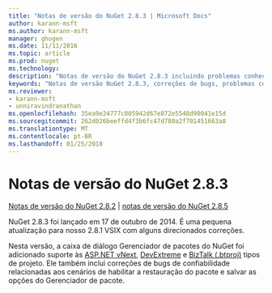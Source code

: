 ```yaml
---
title: "Notas de versão do NuGet 2.8.3 | Microsoft Docs"
author: karann-msft
ms.author: karann-msft
manager: ghogen
ms.date: 11/11/2016
ms.topic: article
ms.prod: nuget
ms.technology: 
description: "Notas de versão do NuGet 2.8.3 incluindo problemas conhecidos, correções de bug, recursos adicionados e DCRs."
keywords: "Notas de versão NuGet 2.8.3, correções de bugs, problemas conhecidos, adicionaram recursos, DCRs"
ms.reviewer:
- karann-msft
- unniravindranathan
ms.openlocfilehash: 35ea9e24777c805942d67e872e5548d90041e15d
ms.sourcegitcommit: 262d026beeffd4f3b6fc47d780a2f701451663a8
ms.translationtype: MT
ms.contentlocale: pt-BR
ms.lasthandoff: 01/25/2018
---
```

# <a name="nuget-283-release-notes"></a>Notas de versão do NuGet 2.8.3

[Notas de versão do NuGet 2.8.2](../release-notes/nuget-2.8.2.md) | [notas de versão do NuGet 2.8.5](../release-notes/nuget-2.8.5.md)

NuGet 2.8.3 foi lançado em 17 de outubro de 2014. É uma pequena atualização para nosso 2.8.1 VSIX com alguns direcionados correções.

Nesta versão, a caixa de diálogo Gerenciador de pacotes do NuGet foi adicionado suporte às [ASP.NET vNext](http://www.asp.net/vnext), [DevExtreme](http://js.devexpress.com/) e [BizTalk (.btproj)](/biztalk/core/developing-biztalk-server-applications) tipos de projeto. Ele também inclui correções de bugs de confiabilidade relacionadas aos cenários de habilitar a restauração do pacote e salvar as opções do Gerenciador de pacote.

